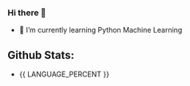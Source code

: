 ### Hi there 👋
- 🌱 I’m currently learning Python Machine Learning
## Github Stats:
- {{ LANGUAGE_PERCENT }}

<!--
**Allam0053/Allam0053** is a ✨ _special_ ✨ repository because its `README.md` (this file) appears on your GitHub profile.
